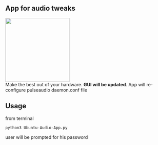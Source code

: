 ## App for audio tweaks
<img src="https://drive.google.com/uc?id=1G4cYHBqlbjhQVipsCkiaJEhP98Nk3Xue" width="auto" height="200"/>
<br>
Make the best out of your hardware. <strong>GUI will be updated</strong>. App will re-configure pulseaudio daemon.conf file

## Usage
from terminal
```
python3 Ubuntu-Audio-App.py
```
user will be prompted for his password
